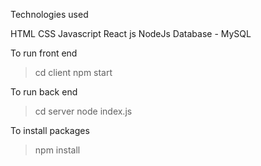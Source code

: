 Technologies used

HTML
CSS
Javascript
React js
NodeJs
Database - MySQL

To run front end

>cd client
>npm start

To run back end

>cd server 
>node index.js

To install packages

>npm install <package name>
